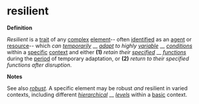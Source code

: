 # resilient

**Definition**

_Resilient_ is a [trait](https://github.com/gcassel/Modular-Organization-Terminology/blob/master/terms/trait.md) of any [complex](https://github.com/gcassel/Modular-Organization-Terminology/blob/master/terms/complex.md) [element](https://github.com/gcassel/Modular-Organization-Terminology/blob/master/terms/element.md)-- often [identified](https://github.com/gcassel/Modular-Organization-Terminology/blob/master/terms/identify.md) as an [agent](https://github.com/gcassel/Modular-Organization-Terminology/blob/master/terms/agent.md) or [resource](https://github.com/gcassel/Modular-Organization-Terminology/blob/master/terms/resource.md)-- which _can_ [_temporarily_](https://github.com/gcassel/Modular-Organization-Terminology/blob/master/terms/temporary.md) __ [_adapt_](https://github.com/gcassel/Modular-Organization-Terminology/blob/master/terms/adapt.md) _to highly_ [_variable_](https://github.com/gcassel/Modular-Organization-Terminology/blob/master/terms/variable.md) __ [_conditions_](https://github.com/gcassel/Modular-Organization-Terminology/blob/master/terms/status.md) within a [specific](https://github.com/gcassel/Modular-Organization-Terminology/blob/master/terms/specific.md) [context](https://github.com/gcassel/Modular-Organization-Terminology/blob/master/terms/context.md) and either **(1)** _retain their_ [_specified_](https://github.com/gcassel/Modular-Organization-Terminology/blob/master/terms/specification.md) __ [_functions_](https://github.com/gcassel/Modular-Organization-Terminology/blob/master/terms/function.md) during the [period](https://github.com/gcassel/Modular-Organization-Terminology/blob/master/terms/period.md) of temporary adaptation, or **(2)** _return to their specified functions after disruption_.

**Notes**

See also [_robust_](https://github.com/gcassel/Modular-Organization-Terminology/blob/master/terms/robust.md). A specific element may be robust _and_ resilient in varied contexts, including different [_hierarchical_](https://github.com/gcassel/Modular-Organization-Terminology/blob/master/terms/hierarchy.md) __ [_levels_](https://github.com/gcassel/Modular-Organization-Terminology/blob/master/terms/level.md) within a [basic](https://github.com/gcassel/Modular-Organization-Terminology/blob/master/terms/base.md) context.
